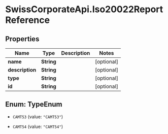 # SwissCorporateApi.Iso20022ReportReference

## Properties
Name | Type | Description | Notes
------------ | ------------- | ------------- | -------------
**name** | **String** |  | [optional] 
**description** | **String** |  | [optional] 
**type** | **String** |  | [optional] 
**id** | **String** |  | [optional] 


<a name="TypeEnum"></a>
## Enum: TypeEnum


* `CAMT53` (value: `"CAMT53"`)

* `CAMT54` (value: `"CAMT54"`)




